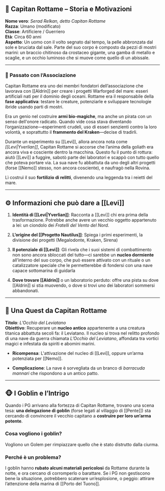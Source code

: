 
## 🧱 **Capitan Rottame – Storia e Motivazioni**

**Nome vero**: _Serad Relkan, detto Capitan Rottame_  
**Razza**: Umano (modificato)  
**Classe**: Artificiere / Guerriero  
**Età**: Circa 60 anni  
**Aspetto**: Un uomo con il volto segnato dal tempo, la pelle abbronzata dal sole e bruciata dal sale. Parte del suo corpo è composto da pezzi di mostri marini: un braccio chitinoso da crostaceo gigante, una gamba di metallo e scaglie, e un occhio luminoso che si muove come quello di un abissale.

---

### 🔧 **Passato con l’Associazione**

Capitan Rottame era uno dei membri fondatori dell’associazione che lavorava con [[Aldrin]] per creare i progetti Warforged del mare: esseri artificiali nati per il dominio degli oceani. Rottame era il responsabile della **fase applicativa**: testare le creature, potenziarle e sviluppare tecnologie ibride usando parti di mostri.

Era un genio nel costruire **armi bio-magiche**, ma anche un pirata con un senso dell'onore radicato. Quando vide cosa stava diventando l’organizzazione—esperimenti crudeli, uso di esseri senzienti contro la loro volontà, e soprattutto il **frammento del Kraken**—decise di tradirli.

Durante un esperimento su [[Levi]], allora ancora nota come _[[Levi|Yverlian]]_, Capitan Rottame si accorse che l’anima della goliath era ancora viva e cosciente dentro la macchina. Questo fu il punto di rottura: aiutò [[Levi]] a fuggire, sabotò parte dei laboratori e scappò con tutto quello che poteva portare via. La sua nave fu abbattuta da uno degli altri progetti (forse [[Nemo]] stesso, non ancora cosciente), e naufragò nella Rovina.

Lì costruì il suo **fortilizio di relitti**, divenendo una leggenda tra i reietti del mare.

---

## ⚙️ **Informazioni che può dare a [[Levi]]**

1. **Identità di [[Levi|Yverlian]]**: Racconta a [[Levi]] chi era prima della trasformazione. Potrebbe anche avere un vecchio oggetto appartenuto a lei: un ciondolo dei _Fratelli del Vento del Nord_.
    
2. **L’origine del [[Progetto Nautilus]]**: Spiega i primi esperimenti, la divisione dei progetti (Megalodonte, Kraken, Sirena)
    
3. **Il potenziale di [[Levi]]**: Gli rivela che i suoi sistemi di combattimento non sono ancora sbloccati del tutto—ci sarebbe un **nucleo dormiente** all’interno del suo corpo, che può essere attivato con un rituale o un catalizzatore speciale che le permetterebbe di fondersi con una nave capace sottomarina di guidarla
    
4. **Dove trovare [[Aldrin]]** o un laboratorio perduto: offre una pista su dove [[Aldrin]] si stia muovendo, o dove si trovi uno dei laboratori sommersi abbandonati.
    

---

## 🎯 **Una Quest da Capitan Rottame**

**Titolo**: _L’Occhio del Leviatano_  
**Obiettivo**: Recuperare un **nucleo antico** appartenente a una creatura titanica abbattuta secoli fa: il Leviatano. Il nucleo si trova nel relitto profondo di una nave da guerra chiamata _L’Occhio del Leviatano_, affondata tra vortici magici e infestata da spiriti e abomini marini.

- **Ricompensa**: L'attivazione del nucleo di [[Levi]], oppure un’arma potenziata per [[Nemo]].
    
- **Complicazione**: La nave è sorvegliata da un branco di _barracuda mannari_ che rispondono a un antico patto.
    

---

## 🐵 **I Goblin e l’Intrigo**

Quando i PG arrivano alla fortezza di Capitan Rottame, trovano una scena tesa: **una delegazione di goblin** (forse legati al villaggio di [[Pente]]) sta cercando di convincere il vecchio capitano a **costruire per loro un’arma potente**.

### Cosa vogliono i goblin?
Vogliono un Golem per rimpiazzare quello che è stato distrutto dalla ciurma.

### Perché è un problema?

I goblin hanno **rubato alcuni materiali pericolosi** da Rottame durante la notte, e ora cercano di corromperlo o barattare. Se i PG non gestiscono bene la situazione, potrebbero scatenare un’esplosione, o peggio: attirare l’attenzione della marina di [[Porto del Tuono]].

